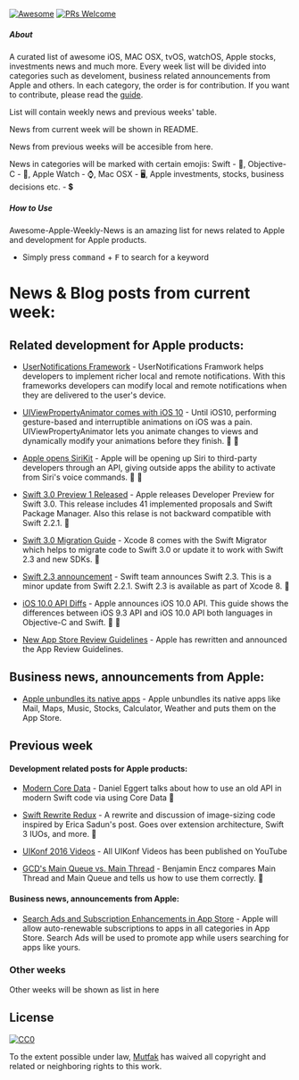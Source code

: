 [![Awesome](https://cdn.rawgit.com/sindresorhus/awesome/d7305f38d29fed78fa85652e3a63e154dd8e8829/media/badge.svg)](https://github.com/sindresorhus/awesome)
[![PRs Welcome](https://img.shields.io/badge/PRs-welcome-brightgreen.svg)](http://makeapullrequest.com)

##### About

A curated list of awesome iOS, MAC OSX, tvOS, watchOS, Apple stocks, investments news and much more.
Every week list will be divided into categories such as develoment, business related announcements from Apple and others. In each category, the order is for contribution. If you want to contribute, please read the [guide](https://github.com/mutfak/awesome-apple-weekly-news/blob/master/CONTRIBUTION.md).

List will contain weekly news and previous weeks' table.

News from current week will be shown in README.

News from previous weeks will be accesible from here.

News in categories will be marked with certain emojis:
Swift - :large_orange_diamond:,
Objective-C - :large_blue_diamond:,
Apple Watch - ⌚,
Mac OSX - 🖥,
Apple investments, stocks, business decisions etc. - 💲

##### How to Use
Awesome-Apple-Weekly-News is an amazing list for news related to Apple and development for Apple products.
- Simply press <kbd>command</kbd> + <kbd>F</kbd> to search for a keyword

# News & Blog posts from current week:

## Related development for Apple products:

- [UserNotifications Framework](https://developer.apple.com/reference/usernotifications) - UserNotifications Framwork helps developers to implement richer local and remote notifications. With this frameworks developers can modify local and remote notifications when they are delivered to the user's device.

- [UIViewPropertyAnimator comes with iOS 10](https://developer.apple.com/reference/uikit/uiviewpropertyanimator) - Until iOS10, performing gesture-based and interruptible animations on iOS was a pain. UIViewPropertyAnimator lets you animate changes to views and dynamically modify your animations before they finish. :large_orange_diamond: :large_blue_diamond:

- [Apple opens SiriKit](https://developer.apple.com/sirikit/) - Apple will be opening up Siri to third-party developers through an API, giving outside apps the ability to activate from Siri's voice commands. :large_orange_diamond: :large_blue_diamond:

- [Swift 3.0 Preview 1 Released](https://swift.org/blog/swift-3-0-preview-1-released/) - Apple releases Developer Preview for Swift 3.0. This release includes 41 implemented proposals and Swift Package Manager. Also this relase is not backward compatible with Swift 2.2.1. :large_orange_diamond:

- [Swift 3.0 Migration Guide](https://swift.org/migration-guide/) - Xcode 8 comes with the Swift Migrator which helps to migrate code to Swift 3.0 or update it to work with Swift 2.3 and new SDKs. :large_orange_diamond:

- [Swift 2.3 announcement](https://swift.org/blog/swift-2-3/) - Swift team announces Swift 2.3. This is a minor update from Swift 2.2.1. Swift 2.3 is available as part of Xcode 8. :large_orange_diamond:

- [iOS 10.0 API Diffs](https://developer.apple.com/library/prerelease/content/releasenotes/General/iOS10APIDiffs/) - Apple announces iOS 10.0 API. This guide shows the differences between iOS 9.3 API and iOS 10.0 API both languages in Objective-C and Swift. :large_orange_diamond: :large_blue_diamond:

- [New App Store Review Guidelines](https://developer.apple.com/news/?id=06132016c) - Apple has rewritten and announced the App Review Guidelines.

## Business news, announcements from Apple:


- [Apple unbundles its native apps](https://techcrunch.com/2016/06/13/apple-unbundles-its-native-apps-like-mail-maps-music-and-more-puts-them-in-the-app-store/) - Apple unbundles its native apps like Mail, Maps, Music, Stocks, Calculator, Weather and puts them on the App Store.
 
## Previous week

#### Development related posts for Apple products:

- [Modern Core Data](https://realm.io/news/tryswift-daniel-eggert-modern-core-data/) - Daniel Eggert talks about how to use an old API in modern Swift code via using Core Data :large_orange_diamond:

- [Swift Rewrite Redux](http://rosslebeau.com/2016/swift-rewrite-redux) - A rewrite and discussion of image-sizing code inspired by Erica Sadun's post. Goes over extension architecture, Swift 3 IUOs, and more. :large_orange_diamond:

- [UIKonf 2016 Videos](https://www.youtube.com/playlist?list=PLdr22uU_wISqm9QbnczWxXs9qyuWpSU4k) - All UIKonf Videos has been published on YouTube

- [GCD's Main Queue vs. Main Thread](http://blog.benjamin-encz.de/post/main-queue-vs-main-thread/) - Benjamin Encz compares Main Thread and Main Queue and tells us how to use them correctly. :large_orange_diamond:

#### Business news, announcements from Apple:

- [Search Ads and Subscription Enhancements in App Store](https://developer.apple.com/news/?id=06082016a) - Apple will allow auto-renewable subscriptions to apps in all categories in App Store. Search Ads will be used to promote app while users searching for apps like yours.

### Other weeks
Other weeks will be shown as list in here

## License

[![CC0](http://mirrors.creativecommons.org/presskit/buttons/88x31/svg/cc-zero.svg)](https://creativecommons.org/publicdomain/zero/1.0/)

To the extent possible under law, [Mutfak](https://github.com/mutfak) has waived all copyright and related or neighboring rights to this work.
